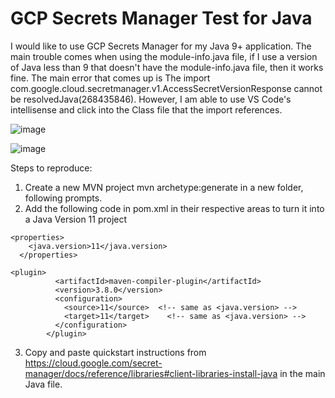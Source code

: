 ﻿# GCP Secrets Manager Test for Java


I would like to use GCP Secrets Manager for my Java 9+ application. The main trouble comes when using the module-info.java file, if I use a version of Java less than 9 that doesn't have the module-info.java file, then it works fine. The main error that comes up is The import com.google.cloud.secretmanager.v1.AccessSecretVersionResponse cannot be resolvedJava(268435846). However, I am able to use VS Code's intellisense and click into the Class file that the import references.

![image](https://github.com/phillipshaong/java-gcp-secrets-manager-test/assets/64993172/11187dc0-b8b3-49b8-9a2b-13a268539684)

![image](https://github.com/phillipshaong/java-gcp-secrets-manager-test/assets/64993172/1b10b94e-3244-495d-bc5d-5ee23f352761)

Steps to reproduce:

1. Create a new MVN project mvn archetype:generate in a new folder, following prompts.
2. Add the following code in pom.xml in their respective areas to turn it into a Java Version 11 project
```
<properties>
    <java.version>11</java.version>
  </properties>
```
```
<plugin>
          <artifactId>maven-compiler-plugin</artifactId>
          <version>3.8.0</version>
          <configuration>
            <source>11</source>  <!-- same as <java.version> -->
            <target>11</target>    <!-- same as <java.version> -->
          </configuration>
        </plugin>
```
3. Copy and paste quickstart instructions from https://cloud.google.com/secret-manager/docs/reference/libraries#client-libraries-install-java in the main Java file.
